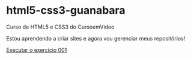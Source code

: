 # html5-css3-guanabara
 Curso de HTML5 e CSS3 do CursoemVideo

 Estou aprendendo a criar sites e agora vou gerenciar meus repositórios!

 <a href="https://renatomart15.github.io/html5-css3-guanabara/exercícios/ex001/index.html">Executar o exercício 001</a> 